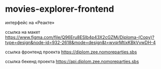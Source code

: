 # movies-explorer-frontend
интерфейс на «Реакте»

ссылка на макет https://www.figma.com/file/Q96Eru8ESIb4p43X2cGZMj/Diploma-(Copy)?type=design&node-id=932-2618&mode=design&t=wvqrMtixKBkVywDH-4

ссылка фронтенд проекта https://diplom.zee.nomoreparties.sbs

ссылка бекенд проекта https://api.diplom.zee.nomoreparties.sbs
